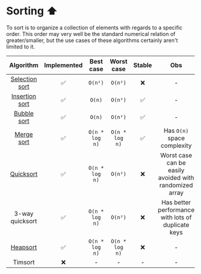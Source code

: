 # Sorting ⬆️

To sort is to organize a collection of elements with regards to a specific
order. This order may very well be the standard numerical relation of
greater/smaller, but the use cases of these algorithms certainly aren't limited
to it.

|              Algorithm              | Implemented |   Best case    |   Worst case   | Stable |                          Obs                           |
| :---------------------------------: | :---------: | :------------: | :------------: | :----: | :----------------------------------------------------: |
| [Selection sort](./selection-sort/) |     ✅      |    `O(n²)`     |    `O(n²)`     |   ❌   |                           -                            |
| [Insertion sort](./insertion-sort/) |     ✅      |     `O(n)`     |    `O(n²)`     |   ✅   |                           -                            |
|    [Bubble sort](./bubble-sort/)    |     ✅      |     `O(n)`     |    `O(n²)`     |   ✅   |                           -                            |
|     [Merge sort](./merge-sort/)     |     ✅      | `O(n * log n)` | `O(n * log n)` |   ✅   |              Has `O(n)` space complexity               |
|      [Quicksort](./quicksort/)      |     ✅      | `O(n * log n)` |    `O(n²)`     |   ❌   | Worst case can be easily avoided with randomized array |
|           3-way quicksort           |     ✅      | `O(n * log n)` |    `O(n²)`     |   ❌   |   Has better performance with lots of duplicate keys   |
|       [Heapsort](./heapsort/)       |     ✅      | `O(n * log n)` | `O(n * log n)` |   ❌   |                           -                            |
|               Timsort               |     ❌      |       -        |       -        |   -    |                           -                            |
